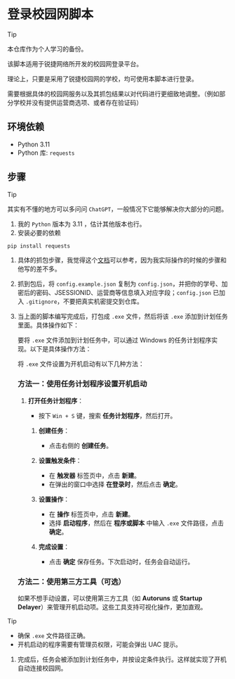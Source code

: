 # 登录校园网脚本

>[!tip]
> 
> 本仓库作为个人学习的备份。
> 
> 该脚本适用于锐捷网络所开发的校园网登录平台。
>
> 理论上，只要是采用了锐捷校园网的学校，均可使用本脚本进行登录。
>
> 需要根据具体的校园网服务以及其抓包结果以对代码进行更细致地调整。（例如部分学校并没有提供运营商选项、或者存在验证码）

## 环境依赖
- Python 3.11
- Python 库: `requests`

## 步骤

>[!tip]
> 
> 其实有不懂的地方可以多问问 `ChatGPT`，一般情况下它能够解决你大部分的问题。

1. 我的 `Python` 版本为 3.11 ，估计其他版本也行。
2. 安装必要的依赖 
   
```Python
pip install requests
```
1. 具体的抓包步骤，我觉得这个[文档](https://github.com/AaronZSAM101/CampusNetworkConnection/blob/main/README.md)可以参考，因为我实际操作的时候的步骤和他写的差不多。
2. 抓到包后，将 `config.example.json` 复制为 `config.json`，并把你的学号、加密后的密码、JSESSIONID、运营商等信息填入对应字段；`config.json` 已加入 `.gitignore`，不要把真实机密提交到仓库。

3. 当上面的脚本编写完成后，打包成 `.exe` 文件，然后将该 `.exe` 添加到计划任务里面。具体操作如下：

   要将 `.exe` 文件添加到计划任务中，可以通过 Windows 的任务计划程序实现。以下是具体操作方法：
   
   将 `.exe` 文件设置为开机启动有以下几种方法：
   
   
   ### 方法一：使用任务计划程序设置开机启动
   1. **打开任务计划程序**：
      - 按下 `Win + S` 键，搜索 **任务计划程序**，然后打开。
   
      1. **创建任务**：
         - 点击右侧的 **创建任务**。
   
      2. **设置触发条件**：
         - 在 **触发器** 标签页中，点击 **新建**。
         - 在弹出的窗口中选择 **在登录时**，然后点击 **确定**。
   
      3. **设置操作**：
         - 在 **操作** 标签页中，点击 **新建**。
         - 选择 **启动程序**，然后在 **程序或脚本** 中输入 `.exe` 文件路径，点击 **确定**。
   
      4. **完成设置**：
         - 点击 **确定** 保存任务。下次启动时，任务会自动运行。
   
   ### 方法二：使用第三方工具（可选）
   如果不想手动设置，可以使用第三方工具（如 **Autoruns** 或 **Startup Delayer**）来管理开机启动项。这些工具支持可视化操作，更加直观。
   
   
> [!tip] 
> 
>  - 确保 `.exe` 文件路径正确。
>  - 开机启动的程序需要有管理员权限，可能会弹出 UAC 提示。
   

1. 完成后，任务会被添加到计划任务中，并按设定条件执行。这样就实现了开机自动连接校园网。
       

